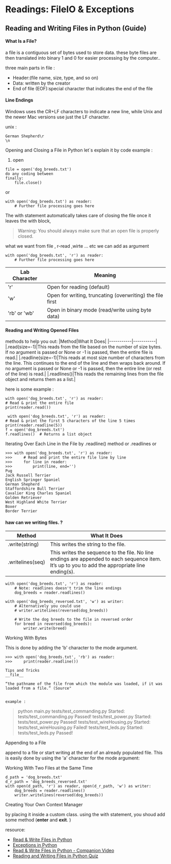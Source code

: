 # Readings: FileIO & Exceptions

## Reading and Writing Files in Python (Guide)

#### What Is a File?
a file is a contiguous set of bytes used to store data.
these byte files are then translated into binary 1 and 0 for easier processing by the computer..

three main parts in file :
* Header:(file name, size, type, and so on)
* Data: written by the creator
* End of file (EOF):special character that indicates the end of the file

#### Line Endings

Windows uses the CR+LF characters to indicate a new line, while Unix and the newer Mac versions use just the LF character. 

unix :
```  
German Shepherd\r
\n
```` 
Opening and Closing a File in Python
let`s explain it by code example : 
1. open 
``` 
file = open('dog_breeds.txt')
do any coding between
finally:
    file.close()
````
or
``` 
with open('dog_breeds.txt') as reader:
    # Further file processing goes here
````
The with statement automatically takes care of closing the file once it leaves the with block,

> Warning: You should always make sure that an open file is properly closed.

what we want from file , r-read ,wirte ... etc we can add as argument 

```
with open('dog_breeds.txt', 'r') as reader:
    # Further file processing goes here
```
| Lab Character       | Meaning |
| ----------- | ----------- |
| 'r'    | Open for reading (default)|
| 'w'     | Open for writing, truncating (overwriting) the file first|
| 'rb' or 'wb'     | 	Open in binary mode (read/write using byte data)|
	
	
#### Reading and Writing Opened Files

methods to help you out:
|Method|What It Does|
|-----------|-----------|
|.read(size=-1)|This reads from the file based on the number of size bytes. If no argument is passed or None or -1 is passed, then the entire file is read.|
|.readline(size=-1)|This reads at most size number of characters from the line. This continues to the end of the line and then wraps back around. If no argument is passed or None or -1 is passed, then the entire line (or rest of the line) is read.|
|.readlines()|This reads the remaining lines from the file object and returns them as a list.|
	
	
here is some example :
``` 
with open('dog_breeds.txt', 'r') as reader:
# Read & print the entire file
print(reader.read())

 with open('dog_breeds.txt', 'r') as reader:
# Read & print the first 5 characters of the line 5 times
print(reader.readline(5))
f = open('dog_breeds.txt')
f.readlines()  # Returns a list object
````
Iterating Over Each Line in the File
 by .readline() method 
or .readlines or 
```
>>> with open('dog_breeds.txt', 'r') as reader:
>>>     # Read and print the entire file line by line
>>>     for line in reader:
>>>         print(line, end='')
Pug
Jack Russell Terrier
English Springer Spaniel
German Shepherd
Staffordshire Bull Terrier
Cavalier King Charles Spaniel
Golden Retriever
West Highland White Terrier
Boxer
Border Terrier
````
#### haw can we writing files. ?

|Method|	What It Does|
|-----------|-------------|
| .write(string) |This writes the string to the file.|
|.writelines(seq) | This writes the sequence to the file. No line endings are appended to each sequence item. It’s up to you to add the appropriate line ending(s).|
	
	
``` 
with open('dog_breeds.txt', 'r') as reader:
    # Note: readlines doesn't trim the line endings
    dog_breeds = reader.readlines()

with open('dog_breeds_reversed.txt', 'w') as writer:
    # Alternatively you could use
    # writer.writelines(reversed(dog_breeds))

    # Write the dog breeds to the file in reversed order
    for breed in reversed(dog_breeds):
        writer.write(breed)
````

Working With Bytes

This is done by adding the 'b' character to the mode argument. 
```
>>> with open('dog_breeds.txt', 'rb') as reader:
>>>     print(reader.readline())

Tips and Tricks
__file__

“the pathname of the file from which the module was loaded, if it was loaded from a file.” (Source"


example :
``` 
> python main.py
tests/test_commanding.py Started:
tests/test_commanding.py Passed!
tests/test_power.py Started:
tests/test_power.py Passed!
tests/test_wireHousing.py Started:
tests/test_wireHousing.py Failed!
tests/test_leds.py Started:
tests/test_leds.py Passed!


Appending to a File

append to a file or start writing at the end of an already populated file. This is easily done by using the 'a' character for the mode argument:

Working With Two Files at the Same Time
``` 
d_path = 'dog_breeds.txt'
d_r_path = 'dog_breeds_reversed.txt'
with open(d_path, 'r') as reader, open(d_r_path, 'w') as writer:
    dog_breeds = reader.readlines()
    writer.writelines(reversed(dog_breeds))

``` 


Creating Your Own Context Manager

 by placing it inside a custom class. using the with statement, you shoud add some method (__enter__ and __exit__. )
 
 
resource:
* [Read & Write Files in Python](https://realpython.com/read-write-files-python/) 
* [Exceptions in Python]([---](https://realpython.com/python-exceptions/))
* [Read & Write Files in Python - Companion Video]([---](https://realpython.com/courses/reading-and-writing-files-python/))
* [Reading and Writing Files in Python Quiz]([---](https://realpython.com/quizzes/read-write-files-python/))
